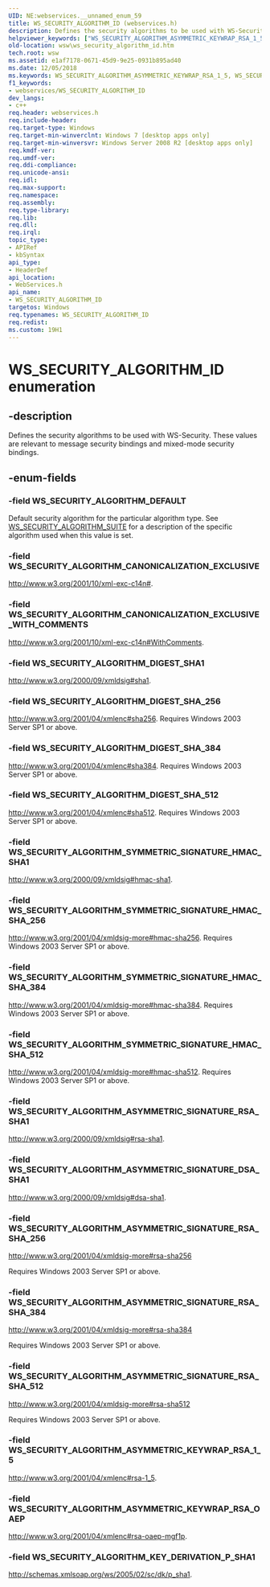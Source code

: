 ```yaml
---
UID: NE:webservices.__unnamed_enum_59
title: WS_SECURITY_ALGORITHM_ID (webservices.h)
description: Defines the security algorithms to be used with WS-Security. These values are relevant to message security bindings and mixed-mode security bindings.helpviewer_keywords: ["WS_SECURITY_ALGORITHM_ASYMMETRIC_KEYWRAP_RSA_1_5","WS_SECURITY_ALGORITHM_ASYMMETRIC_KEYWRAP_RSA_OAEP","WS_SECURITY_ALGORITHM_ASYMMETRIC_SIGNATURE_DSA_SHA1","WS_SECURITY_ALGORITHM_ASYMMETRIC_SIGNATURE_RSA_SHA1","WS_SECURITY_ALGORITHM_ASYMMETRIC_SIGNATURE_RSA_SHA_256","WS_SECURITY_ALGORITHM_ASYMMETRIC_SIGNATURE_RSA_SHA_384","WS_SECURITY_ALGORITHM_ASYMMETRIC_SIGNATURE_RSA_SHA_512","WS_SECURITY_ALGORITHM_CANONICALIZATION_EXCLUSIVE","WS_SECURITY_ALGORITHM_CANONICALIZATION_EXCLUSIVE_WITH_COMMENTS","WS_SECURITY_ALGORITHM_DEFAULT","WS_SECURITY_ALGORITHM_DIGEST_SHA1","WS_SECURITY_ALGORITHM_DIGEST_SHA_256","WS_SECURITY_ALGORITHM_DIGEST_SHA_384","WS_SECURITY_ALGORITHM_DIGEST_SHA_512","WS_SECURITY_ALGORITHM_ID","WS_SECURITY_ALGORITHM_ID enumeration [Web Services for Windows]","WS_SECURITY_ALGORITHM_KEY_DERIVATION_P_SHA1","WS_SECURITY_ALGORITHM_SYMMETRIC_SIGNATURE_HMAC_SHA1","WS_SECURITY_ALGORITHM_SYMMETRIC_SIGNATURE_HMAC_SHA_256","WS_SECURITY_ALGORITHM_SYMMETRIC_SIGNATURE_HMAC_SHA_384","WS_SECURITY_ALGORITHM_SYMMETRIC_SIGNATURE_HMAC_SHA_512","webservices/WS_SECURITY_ALGORITHM_ASYMMETRIC_KEYWRAP_RSA_1_5","webservices/WS_SECURITY_ALGORITHM_ASYMMETRIC_KEYWRAP_RSA_OAEP","webservices/WS_SECURITY_ALGORITHM_ASYMMETRIC_SIGNATURE_DSA_SHA1","webservices/WS_SECURITY_ALGORITHM_ASYMMETRIC_SIGNATURE_RSA_SHA1","webservices/WS_SECURITY_ALGORITHM_ASYMMETRIC_SIGNATURE_RSA_SHA_256","webservices/WS_SECURITY_ALGORITHM_ASYMMETRIC_SIGNATURE_RSA_SHA_384","webservices/WS_SECURITY_ALGORITHM_ASYMMETRIC_SIGNATURE_RSA_SHA_512","webservices/WS_SECURITY_ALGORITHM_CANONICALIZATION_EXCLUSIVE","webservices/WS_SECURITY_ALGORITHM_CANONICALIZATION_EXCLUSIVE_WITH_COMMENTS","webservices/WS_SECURITY_ALGORITHM_DEFAULT","webservices/WS_SECURITY_ALGORITHM_DIGEST_SHA1","webservices/WS_SECURITY_ALGORITHM_DIGEST_SHA_256","webservices/WS_SECURITY_ALGORITHM_DIGEST_SHA_384","webservices/WS_SECURITY_ALGORITHM_DIGEST_SHA_512","webservices/WS_SECURITY_ALGORITHM_ID","webservices/WS_SECURITY_ALGORITHM_KEY_DERIVATION_P_SHA1","webservices/WS_SECURITY_ALGORITHM_SYMMETRIC_SIGNATURE_HMAC_SHA1","webservices/WS_SECURITY_ALGORITHM_SYMMETRIC_SIGNATURE_HMAC_SHA_256","webservices/WS_SECURITY_ALGORITHM_SYMMETRIC_SIGNATURE_HMAC_SHA_384","webservices/WS_SECURITY_ALGORITHM_SYMMETRIC_SIGNATURE_HMAC_SHA_512","wsw.ws_security_algorithm_id"]
old-location: wsw\ws_security_algorithm_id.htm
tech.root: wsw
ms.assetid: e1af7178-0671-45d9-9e25-0931b895ad40
ms.date: 12/05/2018
ms.keywords: WS_SECURITY_ALGORITHM_ASYMMETRIC_KEYWRAP_RSA_1_5, WS_SECURITY_ALGORITHM_ASYMMETRIC_KEYWRAP_RSA_OAEP, WS_SECURITY_ALGORITHM_ASYMMETRIC_SIGNATURE_DSA_SHA1, WS_SECURITY_ALGORITHM_ASYMMETRIC_SIGNATURE_RSA_SHA1, WS_SECURITY_ALGORITHM_ASYMMETRIC_SIGNATURE_RSA_SHA_256, WS_SECURITY_ALGORITHM_ASYMMETRIC_SIGNATURE_RSA_SHA_384, WS_SECURITY_ALGORITHM_ASYMMETRIC_SIGNATURE_RSA_SHA_512, WS_SECURITY_ALGORITHM_CANONICALIZATION_EXCLUSIVE, WS_SECURITY_ALGORITHM_CANONICALIZATION_EXCLUSIVE_WITH_COMMENTS, WS_SECURITY_ALGORITHM_DEFAULT, WS_SECURITY_ALGORITHM_DIGEST_SHA1, WS_SECURITY_ALGORITHM_DIGEST_SHA_256, WS_SECURITY_ALGORITHM_DIGEST_SHA_384, WS_SECURITY_ALGORITHM_DIGEST_SHA_512, WS_SECURITY_ALGORITHM_ID, WS_SECURITY_ALGORITHM_ID enumeration [Web Services for Windows], WS_SECURITY_ALGORITHM_KEY_DERIVATION_P_SHA1, WS_SECURITY_ALGORITHM_SYMMETRIC_SIGNATURE_HMAC_SHA1, WS_SECURITY_ALGORITHM_SYMMETRIC_SIGNATURE_HMAC_SHA_256, WS_SECURITY_ALGORITHM_SYMMETRIC_SIGNATURE_HMAC_SHA_384, WS_SECURITY_ALGORITHM_SYMMETRIC_SIGNATURE_HMAC_SHA_512, webservices/WS_SECURITY_ALGORITHM_ASYMMETRIC_KEYWRAP_RSA_1_5, webservices/WS_SECURITY_ALGORITHM_ASYMMETRIC_KEYWRAP_RSA_OAEP, webservices/WS_SECURITY_ALGORITHM_ASYMMETRIC_SIGNATURE_DSA_SHA1, webservices/WS_SECURITY_ALGORITHM_ASYMMETRIC_SIGNATURE_RSA_SHA1, webservices/WS_SECURITY_ALGORITHM_ASYMMETRIC_SIGNATURE_RSA_SHA_256, webservices/WS_SECURITY_ALGORITHM_ASYMMETRIC_SIGNATURE_RSA_SHA_384, webservices/WS_SECURITY_ALGORITHM_ASYMMETRIC_SIGNATURE_RSA_SHA_512, webservices/WS_SECURITY_ALGORITHM_CANONICALIZATION_EXCLUSIVE, webservices/WS_SECURITY_ALGORITHM_CANONICALIZATION_EXCLUSIVE_WITH_COMMENTS, webservices/WS_SECURITY_ALGORITHM_DEFAULT, webservices/WS_SECURITY_ALGORITHM_DIGEST_SHA1, webservices/WS_SECURITY_ALGORITHM_DIGEST_SHA_256, webservices/WS_SECURITY_ALGORITHM_DIGEST_SHA_384, webservices/WS_SECURITY_ALGORITHM_DIGEST_SHA_512, webservices/WS_SECURITY_ALGORITHM_ID, webservices/WS_SECURITY_ALGORITHM_KEY_DERIVATION_P_SHA1, webservices/WS_SECURITY_ALGORITHM_SYMMETRIC_SIGNATURE_HMAC_SHA1, webservices/WS_SECURITY_ALGORITHM_SYMMETRIC_SIGNATURE_HMAC_SHA_256, webservices/WS_SECURITY_ALGORITHM_SYMMETRIC_SIGNATURE_HMAC_SHA_384, webservices/WS_SECURITY_ALGORITHM_SYMMETRIC_SIGNATURE_HMAC_SHA_512, wsw.ws_security_algorithm_id
f1_keywords:
- webservices/WS_SECURITY_ALGORITHM_ID
dev_langs:
- c++
req.header: webservices.h
req.include-header: 
req.target-type: Windows
req.target-min-winverclnt: Windows 7 [desktop apps only]
req.target-min-winversvr: Windows Server 2008 R2 [desktop apps only]
req.kmdf-ver: 
req.umdf-ver: 
req.ddi-compliance: 
req.unicode-ansi: 
req.idl: 
req.max-support: 
req.namespace: 
req.assembly: 
req.type-library: 
req.lib: 
req.dll: 
req.irql: 
topic_type:
- APIRef
- kbSyntax
api_type:
- HeaderDef
api_location:
- WebServices.h
api_name:
- WS_SECURITY_ALGORITHM_ID
targetos: Windows
req.typenames: WS_SECURITY_ALGORITHM_ID
req.redist: 
ms.custom: 19H1
---
```


# WS_SECURITY_ALGORITHM_ID enumeration


## -description


Defines the security algorithms to be used with WS-Security. 
                These values are relevant to message security bindings 
                and mixed-mode security bindings.
            


## -enum-fields




### -field WS_SECURITY_ALGORITHM_DEFAULT

Default security algorithm for the particular algorithm type. See 
                    <a href="https://docs.microsoft.com/windows/win32/api/webservices/ns-webservices-ws_security_algorithm_suite">WS_SECURITY_ALGORITHM_SUITE</a> for a description of the 
                    specific algorithm used when this value is set.
                


### -field WS_SECURITY_ALGORITHM_CANONICALIZATION_EXCLUSIVE

http://www.w3.org/2001/10/xml-exc-c14n#. 
                


### -field WS_SECURITY_ALGORITHM_CANONICALIZATION_EXCLUSIVE_WITH_COMMENTS

http://www.w3.org/2001/10/xml-exc-c14n#WithComments. 
                


### -field WS_SECURITY_ALGORITHM_DIGEST_SHA1

http://www.w3.org/2000/09/xmldsig#sha1. 
                


### -field WS_SECURITY_ALGORITHM_DIGEST_SHA_256

http://www.w3.org/2001/04/xmlenc#sha256. 
Requires Windows 2003 Server SP1 or above.
                


### -field WS_SECURITY_ALGORITHM_DIGEST_SHA_384

http://www.w3.org/2001/04/xmlenc#sha384. 
Requires Windows 2003 Server SP1 or above.
                


### -field WS_SECURITY_ALGORITHM_DIGEST_SHA_512

http://www.w3.org/2001/04/xmlenc#sha512. 
Requires Windows 2003 Server SP1 or above.
                


### -field WS_SECURITY_ALGORITHM_SYMMETRIC_SIGNATURE_HMAC_SHA1

http://www.w3.org/2000/09/xmldsig#hmac-sha1.
                


### -field WS_SECURITY_ALGORITHM_SYMMETRIC_SIGNATURE_HMAC_SHA_256

http://www.w3.org/2001/04/xmldsig-more#hmac-sha256. 
Requires Windows 2003 Server SP1 or above.
                


### -field WS_SECURITY_ALGORITHM_SYMMETRIC_SIGNATURE_HMAC_SHA_384

http://www.w3.org/2001/04/xmldsig-more#hmac-sha384. 
Requires Windows 2003 Server SP1 or above.
                


### -field WS_SECURITY_ALGORITHM_SYMMETRIC_SIGNATURE_HMAC_SHA_512

http://www.w3.org/2001/04/xmldsig-more#hmac-sha512. 
Requires Windows 2003 Server SP1 or above.
                


### -field WS_SECURITY_ALGORITHM_ASYMMETRIC_SIGNATURE_RSA_SHA1

http://www.w3.org/2000/09/xmldsig#rsa-sha1.
                


### -field WS_SECURITY_ALGORITHM_ASYMMETRIC_SIGNATURE_DSA_SHA1

http://www.w3.org/2000/09/xmldsig#dsa-sha1.
                


### -field WS_SECURITY_ALGORITHM_ASYMMETRIC_SIGNATURE_RSA_SHA_256

http://www.w3.org/2001/04/xmldsig-more#rsa-sha256
                

Requires Windows 2003 Server SP1 or above.
                


### -field WS_SECURITY_ALGORITHM_ASYMMETRIC_SIGNATURE_RSA_SHA_384

http://www.w3.org/2001/04/xmldsig-more#rsa-sha384
                

Requires Windows 2003 Server SP1 or above.
                


### -field WS_SECURITY_ALGORITHM_ASYMMETRIC_SIGNATURE_RSA_SHA_512

http://www.w3.org/2001/04/xmldsig-more#rsa-sha512
                

Requires Windows 2003 Server SP1 or above.
                


### -field WS_SECURITY_ALGORITHM_ASYMMETRIC_KEYWRAP_RSA_1_5

http://www.w3.org/2001/04/xmlenc#rsa-1_5.
                


### -field WS_SECURITY_ALGORITHM_ASYMMETRIC_KEYWRAP_RSA_OAEP

http://www.w3.org/2001/04/xmlenc#rsa-oaep-mgf1p.
                


### -field WS_SECURITY_ALGORITHM_KEY_DERIVATION_P_SHA1

http://schemas.xmlsoap.org/ws/2005/02/sc/dk/p_sha1.
                

